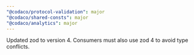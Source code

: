 ```yaml
---
"@codaco/protocol-validation": major
"@codaco/shared-consts": major
"@codaco/analytics": major
---
```


Updated zod to version 4. Consumers must also use zod 4 to avoid type conflicts.
